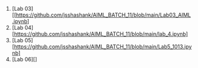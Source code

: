 1. [Lab 03][[https://github.com/jsshashank/AIML_BATCH_11/blob/main/Lab03_AIML.ipynb]
2. [Lab 04][https://github.com/jsshashank/AIML_BATCH_11/blob/main/lab_4.ipynb]
3. [Lab 05][https://github.com/jsshashank/AIML_BATCH_11/blob/main/Lab5_1013.ipynb]
4. [Lab 06][]

